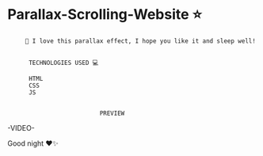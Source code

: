 # Parallax-Scrolling-Website ⭐️

         🚀 I love this parallax effect, I hope you like it and sleep well!
          
          
          TECHNOLOGIES USED 💻
          
          HTML
          CSS
          JS


                              PREVIEW 

-VIDEO-



Good night ❤️✨

